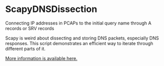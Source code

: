 # ScapyDNSDissection

Connecting IP addresses in PCAPs to the initial query name through A records or SRV records

Scapy is weird about dissecting and storing DNS packets, especially DNS responses. This script demonstrates an efficient way
to iterate through different parts of it.

[More information is available here.](https://www.je-clark.com/posts/dissecting-dns-responses-with-scapy)
